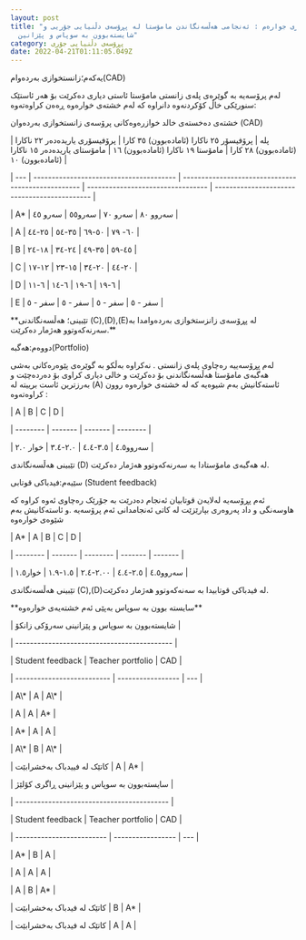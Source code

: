 ```yaml
---
layout: post
title: "تەوەری جوارەم : ئەنجامی هەڵسەنگاندن مامۆستا لە پڕۆسەی دڵنیایی جۆریی و
  شایستەبوون بە سوپاس و پێزانین"
category: پڕۆسەی دڵنیایی جۆری
date: 2022-04-21T01:11:05.049Z
---
```



یەکەم؛زانستخوازی بەردەوام(CAD)

لەم پرۆسەیە بە گوێرەی پلەی زانستی مامۆستا ئاستی دیاری دەکرێت بۆ هەر ئاستێک سنورێکی خاڵ کۆکردنەوە دانراوە کە لەم خشتەی خوارەوە ڕەەن کراوەتەوە:



خشتەی دەخستەی خالد خوازرەوەکانی پرۆسەی زانستخوازی بەردەوان (CAD)



\| پلە | پرۆفیسۆر ٢٥ ناکارا (ئامادەبوون) ٣٥ کارا | پرۆفیسۆری یاریدەدەر ٢٢ ناکارا (ئامادەبوون) ٢٨ کارا | مامۆستا ١٩ ناکارا (ئامادەبوون) ١٦ | مامۆستای یاریدەدەر ١٥ ناکارا (ئامادەبوون) ١٠ |

\| --- | --------------------------------------- | -------------------------------------------------- | --------------------------------- | -------------------------------------------- |

\| A\* | سەروو ٨٠ | سەرو ٧٠ | سەرو٥٥ | سەرو ٤٥ |

\| A | ٦٠- ٧٩ | ٥٠-٦٩ | ٣٥-٥٤ | ٢٥-٤٤ |

\| B | ٤٥-٥٩ | ٣٥-٤٩ | ٢٤-٣٤ | ١٨-٢٤ |

\| C | ٢٠-٤٤ | ٢٠-٣٤ | ١٥-٢٣ | ١٢-١٧ |

\| D | ٦-١٩ | ٦-١٩ | ٦-١٤ | ٦-١١ |

\| E | سفر - ٥ | سفر - ٥ | سفر - ٥ | سفر - ٥ |



\*\*تێبینی؛ هەڵسەنگاندنی (C),(D),(E)لە پڕۆسەی زانزستخوازی بەردەوامدا بە سەرنەکەوتوو هەژمار دەکرێت.\*\*

دووەم:هەگبە(Portfolio)

لەم پڕۆسەییە رەچاوی پلەی زانستی . نەکراوە بەڵکو بە گوێرەی پێوەرەکانی بەشی هەگبەی مامۆستا هەڵسەنگاندنی بۆ دەکرێت و خالی دیاری کراوی بۆ دەردەچێت و بەرزترین ئاست برییتە لە (A) ئاستەکانیش بەم شیوەیە کە لە خشتەی خوارەوە روون کراوەتەوە :



\| A | B | C | D |

\| -------- | ------- | ------- | -------- |

\| سەروو٤.٥ | ٣.٥-٤.٤ | ٢.٠-٣.٤ | خوار ٢.٠ |



تێبینی هەڵسەنگاندی (D) لە هەگبەی مامۆستادا بە سەرنەکەوتوو هەژمار دەکرێت.



سێیەم:فیدباکی قوتابی (Student feedback)

ئەم پڕۆسەیە لەلایەن قوتابیان ئەنجام دەدرێت بە جۆرێک رەچاوی ئەوە کراوە کە هاوسەنگی و داد پەروەری بپارێزێت لە کاتی ئەنجامدانی ئەم پرۆسەیە .و ئاستەکانیش بەم شێوەی خوارەوە



\| A\* | A | B | C | D |

\| -------- | ------- | -------- | ------- | ------- |

\| سەروو٤.٥ | ٢.٥-٤.٤ | ٢.٠٠-٢.٤ | ١.٥-١.٩ | خوار١.٥ |



تێبینی هەڵسەنگاندی (C),(D)لە فیدباکی قوتابیدا بە سەنەکەوتوو هەژمار دەکرێت.



\*\*سایستە بوون بە سوپاس بەپێی ئەم خشتەیەی خوارەوە\*\*



\| شایستەبوون بە سوپاس و پێزانینی سەرۆکی زانکۆ |

\| ------------------------------------------- |



\| Student feedback | Teacher portfolio | CAD |

\| -------------------------- | ----------------- | --- |

\| A\\* | A | A\\* |

\| A | A | A\* |

\| A\* | A | A |

\| A\\* | B | A\\* |

\| کاتێک لە فییدباک بەخشرابێت | A | A\* |



\| سایستەبوون بە سوپاس و پێزانینی ڕاگری کۆلێژ |

\| ------------------------------------------ |



\| Student feedback | Teacher portfolio | CAD |

\| ------------------------- | ----------------- | --- |

\| A\* | B | A |

\| A | A | A |

\| A | B | A\* |

\| کاتێک لە فیدباک بەخشرابێت | B | A\* |

\| کاتێک لە فیدباک بەخشرابێت | A | A |